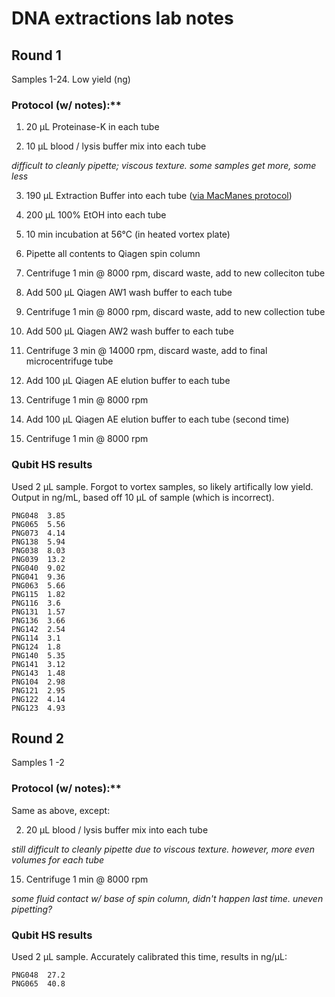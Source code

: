 # DNA extractions lab notes

## Round 1

Samples 1-24. Low yield (ng)

### Protocol (w/ notes):**

1. 20 µL Proteinase-K in each tube

2. 10 µL blood / lysis buffer mix into each tube

*difficult to cleanly pipette; viscous texture. some samples get more, some less*

3. 190 µL Extraction Buffer into each tube ([via MacManes protocol](https://doi.org/10.6084/m9.figshare.658946.v1))

4. 200 µL 100% EtOH into each tube

5. 10 min incubation at 56°C (in heated vortex plate)

6. Pipette all contents to Qiagen spin column

7. Centrifuge 1 min @ 8000 rpm, discard waste, add to new colleciton tube

8. Add 500 µL Qiagen AW1 wash buffer to each tube

9. Centrifuge 1 min @ 8000 rpm, discard waste, add to new collection tube

10. Add 500 µL Qiagen AW2 wash buffer to each tube

11. Centrifuge 3 min @ 14000 rpm, discard waste, add to final microcentrifuge tube

12. Add 100 µL Qiagen AE elution buffer to each tube

13. Centrifuge 1 min @ 8000 rpm

14. Add 100 µL Qiagen AE elution buffer to each tube (second time)

15. Centrifuge 1 min @ 8000 rpm

### Qubit HS results

Used 2 µL sample. Forgot to vortex samples, so likely artifically low yield. Output in ng/mL, based off 10 µL of sample (which is incorrect). 

```
PNG048  3.85
PNG065  5.56
PNG073	4.14
PNG138	5.94
PNG038	8.03
PNG039	13.2
PNG040	9.02
PNG041	9.36
PNG063	5.66
PNG115	1.82
PNG116	3.6
PNG131	1.57
PNG136	3.66
PNG142	2.54
PNG114	3.1
PNG124	1.8
PNG140	5.35
PNG141	3.12
PNG143	1.48
PNG104	2.98
PNG121	2.95
PNG122	4.14
PNG123	4.93
```

## Round 2

Samples 1 -2 

### Protocol (w/ notes):**

Same as above, except:

2. 20 µL blood / lysis buffer mix into each tube

*still difficult to cleanly pipette due to viscous texture. however, more even volumes for each tube*

15. Centrifuge 1 min @ 8000 rpm

*some fluid contact w/ base of spin column, didn't happen last time. uneven pipetting?*

### Qubit HS results

Used 2 µL sample. Accurately calibrated this time, results in ng/µL:

```
PNG048	27.2
PNG065	40.8
```

